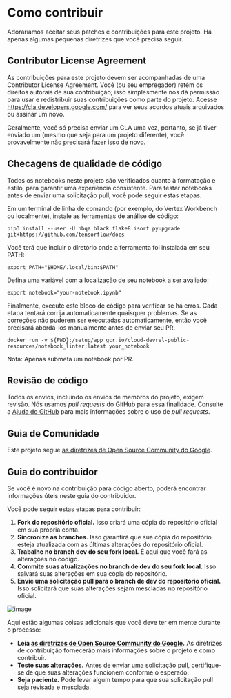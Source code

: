 # Como contribuir

Adoraríamos aceitar seus patches e contribuições para este projeto. Há
apenas algumas pequenas diretrizes que você precisa seguir.

## Contributor License Agreement

As contribuições para este projeto devem ser acompanhadas de uma Contributor License Agreement. 
Você (ou seu empregador) retém os direitos autorais de sua contribuição;
isso simplesmente nos dá permissão para usar e redistribuir suas contribuições como
parte do projeto. Acesse <https://cla.developers.google.com/> para ver
seus acordos atuais arquivados ou assinar um novo.

Geralmente, você só precisa enviar um CLA uma vez, portanto, se já tiver enviado um
(mesmo que seja para um projeto diferente), você provavelmente não precisará fazer isso
de novo.

## Checagens de qualidade de código

Todos os notebooks neste projeto são verificados quanto à formatação e estilo, para garantir uma
experiência consistente. Para testar notebooks antes de enviar uma solicitação pull,
você pode seguir estas etapas.

Em um terminal de linha de comando (por exemplo, do Vertex Workbench ou localmente), instale
as ferramentas de análise de código:

```shell
pip3 install --user -U nbqa black flake8 isort pyupgrade git+https://github.com/tensorflow/docs
```

Você terá que incluir o diretório onde a ferramenta foi instalada em seu PATH:

```shell
export PATH="$HOME/.local/bin:$PATH"
```

Defina uma variável com a localização de seu notebook a ser avaliado:

```shell
export notebook="your-notebook.ipynb"
```

Finalmente, execute este bloco de código para verificar se há erros. Cada etapa tentará
corrija automaticamente quaisquer problemas. Se as correções não puderem ser executadas automaticamente,
então você precisará abordá-los manualmente antes de enviar seu PR.

```shell
docker run -v ${PWD}:/setup/app gcr.io/cloud-devrel-public-resources/notebook_linter:latest your_notebook
```

Nota: Apenas submeta um notebook por PR.


## Revisão de código

Todos os envios, incluindo os envios de membros do projeto, exigem revisão. Nós
usamos *pull requests* do GitHub para essa finalidade. Consulte a
[Ajuda do GitHub](https://help.github.com/articles/about-pull-requests/) para mais
informações sobre o uso de *pull requests*.

## Guia de Comunidade

Este projeto segue [as diretrizes de Open Source Community
do Google](https:git//opensource.google/conduct/).

## Guia do contribuidor

Se você é novo na contribuição para código aberto, poderá encontrar informações úteis neste guia do contribuidor.

Você pode seguir estas etapas para contribuir:

1. <b>Fork do repositório oficial.</b> Isso criará uma cópia do repositório oficial em sua própria conta.
2. <b>Sincronize as branches.</b> Isso garantirá que sua cópia do repositório esteja atualizada com as últimas alterações do repositório oficial.
3. <b>Trabalhe no branch dev do seu fork local.</b> É aqui que você fará as alterações no código.
4. <b>Commite suas atualizações no branch de dev do seu fork local.</b> Isso salvará suas alterações em sua cópia do repositório.
5. <b>Envie uma solicitação pull para o branch de dev do repositório oficial.</b> Isso solicitará que suas alterações sejam mescladas no repositório oficial.

![image](https://storage.googleapis.com/github-repo/img/contributing/contributor-guide-diagram.jpg)

Aqui estão algumas coisas adicionais que você deve ter em mente durante o processo:

- <b>Leia [as diretrizes de Open Source Community
do Google](https:git//opensource.google/conduct/).</b> As diretrizes de contribuição fornecerão mais informações sobre o projeto e como contribuir.
- <b>Teste suas alterações.</b> Antes de enviar uma solicitação pull, certifique-se de que suas alterações funcionem conforme o esperado.
- <b>Seja paciente.</b> Pode levar algum tempo para que sua solicitação pull seja revisada e mesclada.
